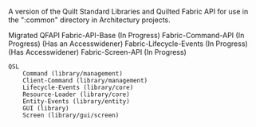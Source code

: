 A version of the Quilt Standard Libraries and Quilted Fabric API for use in the ":common" directory in Architectury projects.

Migrated
    QFAPI
        Fabric-API-Base (In Progress)
        Fabric-Command-API (In Progress) (Has an Accesswidener)
        Fabric-Lifecycle-Events (In Progress) (Has Accesswidener)
        Fabric-Screen-API (In Progress)

    QSL
        Command (library/management)
        Client-Command (library/management)
        Lifecycle-Events (library/core)
        Resource-Loader (library/core)
        Entity-Events (library/entity)
        GUI (library)
        Screen (library/gui/screen)